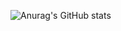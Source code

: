 ![Anurag's GitHub stats](https://github-readme-stats.vercel.app/api?username=retreals&show_icons=true&theme=radical)
